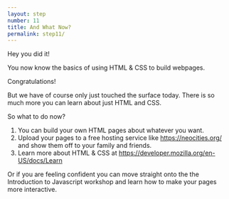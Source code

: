 ```yaml
---
layout: step
number: 11
title: And What Now?
permalink: step11/
---
```


Hey you did it!  

You now know the basics of using HTML & CSS to build webpages.

Congratulations!

But we have of course only just touched the surface today.  There is so much more you can learn about just HTML and CSS.

So what to do now?

1. You can build your own HTML pages about whatever you want.
2. Upload your pages to a free hosting service like https://neocities.org/ and show them off to your family and friends.
3. Learn more about HTML & CSS at https://developer.mozilla.org/en-US/docs/Learn

Or if you are feeling confident you can move straight onto the the Introduction to Javascript workshop and learn how to make your pages more interactive.
